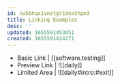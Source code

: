 ```yaml
---
id: cw5bhqx1vnetgr19nx5hpm3
title: Linking Examples
desc: ''
updated: 1655591453051
created: 1655591414271
---
```


- Basic Link | [[software.testing]]
- Preview Link | ![[daily]]
- Limited Area | ![[daily#intro:#exit]]
